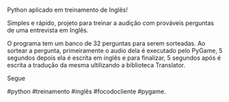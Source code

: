Python aplicado em treinamento de Inglês!



Simples e rápido, projeto para treinar a audição com prováveis perguntas de uma entrevista em Inglês. 



O programa tem um banco de 32 perguntas para serem sorteadas. Ao sortear a pergunta, primeiramente o audio dela é executado pelo PyGame, 5 segundos depois ela é escrita em inglês e para finalizar, 5 segundos após é escrita a tradução da mesma ultilizando a biblioteca Translator.



Segue 

 #python #treinamento #inglês #focodocliente #pygame. 


